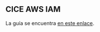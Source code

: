 ## CICE AWS IAM

La guía se encuentra [en este enlace](https://github.com/alvarolinarescabre/cice-aws-iam/wiki).
